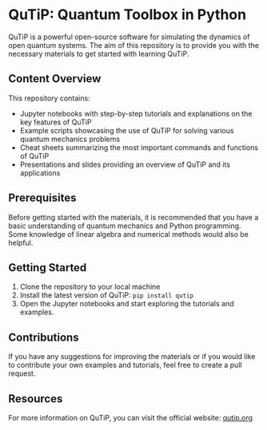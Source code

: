 # QuTiP: Quantum Toolbox in Python

QuTiP is a powerful open-source software for simulating the dynamics of open quantum systems. The aim of this repository is to provide you with the necessary materials to get started with learning QuTiP. 

## Content Overview

This repository contains:
- Jupyter notebooks with step-by-step tutorials and explanations on the key features of QuTiP
- Example scripts showcasing the use of QuTiP for solving various quantum mechanics problems
- Cheat sheets summarizing the most important commands and functions of QuTiP
- Presentations and slides providing an overview of QuTiP and its applications

## Prerequisites

Before getting started with the materials, it is recommended that you have a basic understanding of quantum mechanics and Python programming. Some knowledge of linear algebra and numerical methods would also be helpful.

## Getting Started

1. Clone the repository to your local machine
2. Install the latest version of QuTiP: `pip install qutip`
3. Open the Jupyter notebooks and start exploring the tutorials and examples.

## Contributions

If you have any suggestions for improving the materials or if you would like to contribute your own examples and tutorials, feel free to create a pull request.

## Resources

For more information on QuTiP, you can visit the official website: [qutip.org](https://qutip.org)
